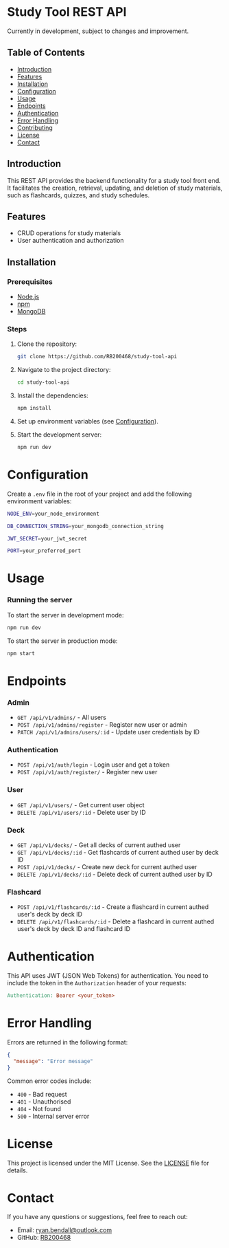 # Study Tool REST API

Currently in development, subject to changes and improvement.

## Table of Contents

- [Introduction](#introduction)
- [Features](#features)
- [Installation](#installation)
- [Configuration](#configuration)
- [Usage](#usage)
- [Endpoints](#endpoints)
- [Authentication](#authentication)
- [Error Handling](#error-handling)
- [Contributing](#contributing)
- [License](#license)
- [Contact](#contact)

## Introduction

This REST API provides the backend functionality for a study tool front end. It facilitates the creation, retrieval, updating, and deletion of study materials, such as flashcards, quizzes, and study schedules.

## Features

- CRUD operations for study materials
- User authentication and authorization

## Installation

### Prerequisites

- [Node.js](https://nodejs.org/)
- [npm](https://www.npmjs.com/)
- [MongoDB](https://www.mongodb.com/)

### Steps

1. Clone the repository:
   ```sh
   git clone https://github.com/RB200468/study-tool-api
   ```
2. Navigate to the project directory:
   ```sh
   cd study-tool-api
   ```
3. Install the dependencies:
   ```sh
   npm install
   ```
4. Set up environment variables (see [Configuration](#configuration)).

5. Start the development server:
   ```sh
   npm run dev
   ```

# Configuration

Create a `.env` file in the root of your project and add the following environment variables:

```sh
NODE_ENV=your_node_environment

DB_CONNECTION_STRING=your_mongodb_connection_string

JWT_SECRET=your_jwt_secret

PORT=your_preferred_port
```

# Usage

### Running the server

To start the server in development mode:

```sh
npm run dev
```

To start the server in production mode:

```sh
npm start
```

# Endpoints

### Admin

- `GET /api/v1/admins/` - All users
- `POST /api/v1/admins/register` - Register new user or admin
- `PATCH /api/v1/admins/users/:id` - Update user credentials by ID

### Authentication

- `POST /api/v1/auth/login` - Login user and get a token
- `POST /api/v1/auth/register/` - Register new user

### User

- `GET /api/v1/users/` - Get current user object
- `DELETE /api/v1/users/:id` - Delete user by ID

### Deck

- `GET /api/v1/decks/` - Get all decks of current authed user
- `GET /api/v1/decks/:id` - Get flashcards of current authed user by deck ID
- `POST /api/v1/decks/` - Create new deck for current authed user
- `DELETE /api/v1/decks/:id` - Delete deck of current authed user by ID

### Flashcard

- `POST /api/v1/flashcards/:id` - Create a flashcard in current authed user's deck by deck ID
- `DELETE /api/v1/flashcards/:id` - Delete a flashcard in current authed user's deck by deck ID and flashcard ID

# Authentication

This API uses JWT (JSON Web Tokens) for authentication. You need to include the token in the `Authorization` header of your requests:

```makefile
Authentication: Bearer <your_token>
```

# Error Handling

Errors are returned in the following format:

```json
{
  "message": "Error message"
}
```

Common error codes include:

- `400` - Bad request
- `401` - Unauthorised
- `404` - Not found
- `500` - Internal server error

# License

This project is licensed under the MIT License. See the [LICENSE](LICENSE) file for details.

# Contact

If you have any questions or suggestions, feel free to reach out:

- Email: ryan.bendall@outlook.com
- GitHub: [RB200468](https://github.com/RB200468)
